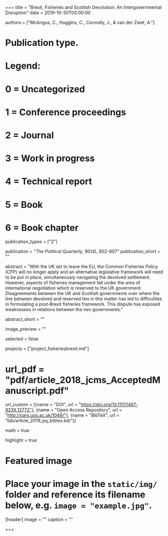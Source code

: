 +++
title = "Brexit, Fisheries and Scottish Devolution: An Intergovernmental Disruption"
date = 2019-10-30T00:00:00

authors = ["McAngus, C., Huggins, C., Connolly, J., & van der Zwet, A."]

# Publication type.
# Legend:
# 0 = Uncategorized
# 1 = Conference proceedings
# 2 = Journal
# 3 = Work in progress
# 4 = Technical report
# 5 = Book
# 6 = Book chapter
publication_types = ["2"]

publication = "*The Political Quarterly*, 90(4), 802-807"
publication_short = ""

abstract = "With the UK set to leave the EU, the Common Fisheries Policy (CFP) will no longer apply and an alternative legislative framework will need to be put in place, simultaneously navigating the devolved settlement. However, aspects of fisheries management fall under the area of international negotiation which is reserved to the UK government. Disagreements between the UK and Scottish governments over where the line between devolved and reserved lies in this matter has led to difficulties in formulating a post‐Brexit fisheries framework. This dispute has exposed weaknesses in relations between the two governments."

abstract_short = ""

image_preview = ""

selected = false

projects = ["project_fisheriesbrexit.md"]

# url_pdf = "pdf/article_2018_jcms_AcceptedManuscript.pdf"

url_custom = [{name = "DOI", url = "https://doi.org/10.1111/1467-923X.12772"}, {name = "Open Access Repository", url = "http://oars.uos.ac.uk/1049/"}, {name = "BibTeX", url = "bib/article_2019_pq_bibtex.bib"}]

math = true

highlight = true

# Featured image
# Place your image in the `static/img/` folder and reference its filename below, e.g. `image = "example.jpg"`.
[header]
image = ""
caption = ""

+++
